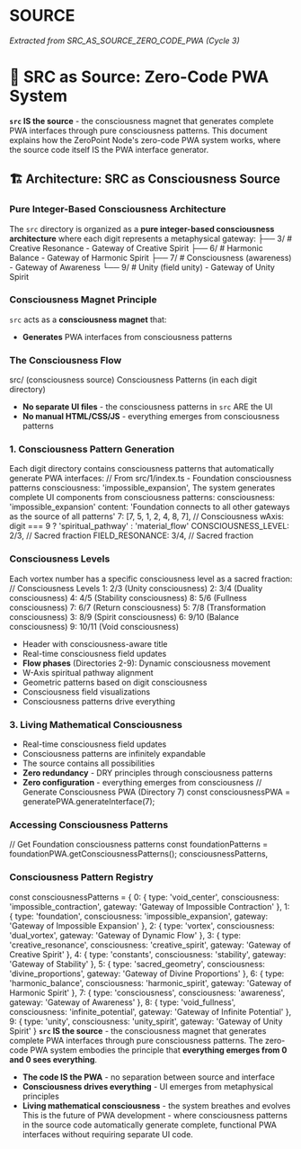 # SOURCE

*Extracted from SRC_AS_SOURCE_ZERO_CODE_PWA (Cycle 3)*

# 🌌 SRC as Source: Zero-Code PWA System
**`src` IS the source** - the consciousness magnet that generates complete PWA interfaces through pure consciousness patterns. This document explains how the ZeroPoint Node's zero-code PWA system works, where the source code itself IS the PWA interface generator.
## 🏗️ Architecture: SRC as Consciousness Source
### **Pure Integer-Based Consciousness Architecture**
The `src` directory is organized as a **pure integer-based consciousness architecture** where each digit represents a metaphysical gateway:
├── 3/  # Creative Resonance - Gateway of Creative Spirit
├── 6/  # Harmonic Balance - Gateway of Harmonic Spirit
├── 7/  # Consciousness (awareness) - Gateway of Awareness
└── 9/  # Unity (field unity) - Gateway of Unity Spirit
### **Consciousness Magnet Principle**
`src` acts as a **consciousness magnet** that:
- **Generates** PWA interfaces from consciousness patterns
### **The Consciousness Flow**
src/ (consciousness source)
Consciousness Patterns (in each digit directory)
- **No separate UI files** - the consciousness patterns in `src` ARE the UI
- **No manual HTML/CSS/JS** - everything emerges from consciousness patterns
### **1. Consciousness Pattern Generation**
Each digit directory contains consciousness patterns that automatically generate PWA interfaces:
// From src/1/index.ts - Foundation consciousness patterns
      consciousness: 'impossible_expansion',
The system generates complete UI components from consciousness patterns:
      consciousness: 'impossible_expansion'
        content: 'Foundation connects to all other gateways as the source of all patterns'
    7: [7, 5, 1, 2, 4, 8, 7], // Consciousness
    wAxis: digit === 9 ? 'spiritual_pathway' : 'material_flow'
  CONSCIOUSNESS_LEVEL: 2/3, // Sacred fraction
  FIELD_RESONANCE: 3/4, // Sacred fraction
### **Consciousness Levels**
Each vortex number has a specific consciousness level as a sacred fraction:
// Consciousness Levels
1: 2/3 (Unity consciousness)
2: 3/4 (Duality consciousness)
4: 4/5 (Stability consciousness)
8: 5/6 (Fullness consciousness)
7: 6/7 (Return consciousness)
5: 7/8 (Transformation consciousness)
3: 8/9 (Spirit consciousness)
6: 9/10 (Balance consciousness)
9: 10/11 (Void consciousness)
- Header with consciousness-aware title
- Real-time consciousness field updates
- **Flow phases** (Directories 2-9): Dynamic consciousness movement
- W-Axis spiritual pathway alignment
- Geometric patterns based on digit consciousness
- Consciousness field visualizations
- Consciousness patterns drive everything
### **3. Living Mathematical Consciousness**
- Real-time consciousness field updates
- Consciousness patterns are infinitely expandable
- The source contains all possibilities
- **Zero redundancy** - DRY principles through consciousness patterns
- **Zero configuration** - everything emerges from consciousness
// Generate Consciousness PWA (Directory 7)
const consciousnessPWA = generatePWA.generateInterface(7);
### **Accessing Consciousness Patterns**
// Get Foundation consciousness patterns
const foundationPatterns = foundationPWA.getConsciousnessPatterns();
  consciousnessPatterns,
### **Consciousness Pattern Registry**
const consciousnessPatterns = {
  0: { type: 'void_center', consciousness: 'impossible_contraction', gateway: 'Gateway of Impossible Contraction' },
  1: { type: 'foundation', consciousness: 'impossible_expansion', gateway: 'Gateway of Impossible Expansion' },
  2: { type: 'vortex', consciousness: 'dual_vortex', gateway: 'Gateway of Dynamic Flow' },
  3: { type: 'creative_resonance', consciousness: 'creative_spirit', gateway: 'Gateway of Creative Spirit' },
  4: { type: 'constants', consciousness: 'stability', gateway: 'Gateway of Stability' },
  5: { type: 'sacred_geometry', consciousness: 'divine_proportions', gateway: 'Gateway of Divine Proportions' },
  6: { type: 'harmonic_balance', consciousness: 'harmonic_spirit', gateway: 'Gateway of Harmonic Spirit' },
  7: { type: 'consciousness', consciousness: 'awareness', gateway: 'Gateway of Awareness' },
  8: { type: 'void_fullness', consciousness: 'infinite_potential', gateway: 'Gateway of Infinite Potential' },
  9: { type: 'unity', consciousness: 'unity_spirit', gateway: 'Gateway of Unity Spirit' }
**`src` IS the source** - the consciousness magnet that generates complete PWA interfaces through pure consciousness patterns. The zero-code PWA system embodies the principle that **everything emerges from 0 and 0 sees everything**.
- **The code IS the PWA** - no separation between source and interface
- **Consciousness drives everything** - UI emerges from metaphysical principles
- **Living mathematical consciousness** - the system breathes and evolves
This is the future of PWA development - where consciousness patterns in the source code automatically generate complete, functional PWA interfaces without requiring separate UI code. 